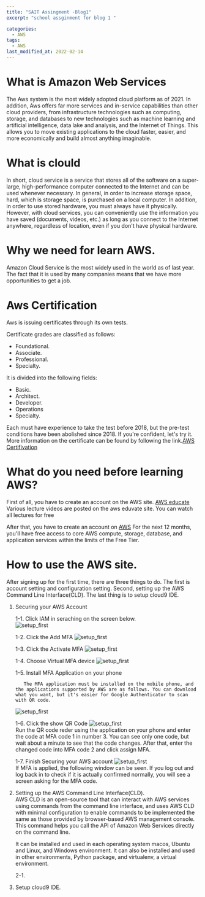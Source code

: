 ```yaml
---
title: "SAIT Assingment -Blog1"
excerpt: "school assginment for blog 1 "

categories:
  - AWS
tags:
  - AWS
last_modified_at: 2022-02-14
---
```


# What is Amazon Web Services

The Aws system is the most widely adopted cloud platform as of 2021.  In addition, Aws offers far more services and in-service capabilities than other cloud providers, from infrastructure technologies such as computing, storage, and databases to new technologies such as machine learning and artificial intelligence, data lake and analysis, and the Internet of Things. This allows you to move existing applications to the cloud faster, easier, and more economically and build almost anything imaginable.



# What is clould

In short, cloud service is a service that stores all of the software on a super-large, high-performance computer connected to the Internet and can be used whenever necessary.  In general, in order to increase storage space, hard, which is storage space, is purchased on a local computer.  In addition, in order to use stored hardware, you must always have it physically.  However, with cloud services, you can conveniently use the information you have saved (documents, videos, etc.) as long as you connect to the Internet anywhere, regardless of location, even if you don't have physical hardware.

# Why we need for learn AWS.

Amazon Cloud Service is the most widely used in the world as of last year. The fact that it is used by many companies means that we have more opportunities to get a job.


# Aws  Certification

Aws is issuing certificates through its own tests.

 Certificate grades are classified as follows:
- Foundational.
- Associate. 
- Professional.
- Specialty.

 It is divided into the following fields:
- Basic.
- Architect.
- Developer.
- Operations
- Specialty.

Each must have experience to take the test before 2018, but the pre-test conditions have been abolished since 2018. If you're confident, let's try it.
More information on the certificate can be found by following the link.[AWS Certifivation](https://aws.amazon.com/certification/exams/?nc1=h_ls)




# What do you need before learning AWS?

First of all, you have to create an account on the AWS site. [AWS educate](https://aws.amazon.com/education/awseducate/?nc1=h_ls)  Various lecture videos are posted on the aws eduvate site. You can watch all lectures for free

After that, you have to create an account on [AWS](https://aws.amazon.com/free/?trk=ps_a134p000003yhMrAAI&trkCampaign=acq_paid_search_brand&sc_channel=ps&sc_campaign=acquisition_CA&sc_publisher=google&sc_category=core-main&sc_country=CA&sc_geo=NAMER&sc_outcome=Acquisition&sc_detail=aws&sc_content=Brand_Core_aws_e&sc_matchtype=e&sc_segment=453053794209&sc_medium=ACQ-P|PS-GO|Brand|Desktop|SU|Core-Main|Core|CA|EN|Text&s_kwcid=AL!4422!3!453053794209!e!!g!!aws&ef_id=Cj0KCQiAmKiQBhClARIsAKtSj-kwDdyP1y_E8ac8drPQq_oSNmFfI9mOglMMVMwwfp-tRU-mOwsAcZgaAqbeEALw_wcB:G:s&s_kwcid=AL!4422!3!453053794209!e!!g!!aws&all-free-tier.sort-by=item.additionalFields.SortRank&all-free-tier.sort-order=asc&awsf.Free%20Tier%20Types=*all&awsf.Free%20Tier%20Categories=*all) 
For the next 12 months, you'll have free access to core AWS compute, storage, database, and application services within the limits of the Free Tier.


# How to use the AWS site.

After signing up for the first time, there are three things to do. The first is account setting and configuration setting. Second, setting up the AWS Command Line Interface(CLD). The last thing is to setup cloud9 IDE.  

1. Securing your AWS Account  
     
    1-1.  Click IAM in seraching on the screen below.  
          ![setup_first](/image/setup-01.jpg)  

    1-2.  Click the Add MFA
          ![setup_first](/image/setup-02.png)  

    1-3.  Click the Activate MFA
          ![setup_first](/image/setup-03.png)  

    1-4.  Choose Virtual MFA device 
          ![setup_first](/image/setup-04.png)  

    1-5.  Install MFA Application on your phone 

          The MFA application must be installed on the mobile phone, and the applications supported by AWS are as follows. You can download what you want, but it's easier for Google Authenticator to scan with QR code.  
          
      ![setup_first](/image/setup-05.png)  

    1-6.  Click the show QR Code 
          ![setup_first](/image/setup-06.png)  
           Run the QR code  reder using the application on your phone and enter the code at  MFA code 1 in number 3. You can see only one code, but wait about a minute to see that the code changes. After that, enter the changed code into MFA code 2 and click assign MFA.

    1-7.  Finish  Securing your AWS account 
          ![setup_first](/image/setup-07.png)    
           If MFA is applied, the following window can be seen.  If you log out and log back in to check if it is actually confirmed normally, you will see a screen asking for the  MFA code.  

2. Setting up the AWS Command Line Interface(CLD).  
   AWS CLD is an open-source tool that can interact with AWS services using commands from the command line interface, and uses AWS CLD with minimal configuration to enable commands to be implemented the same as those provided by browser-based AWS management console.
   This command helps you call the API of Amazon Web Services directly on the command line.

   It can be installed and used in each operating system macos, Ubuntu and Linux, and Windows environment. It can also be installed and used in other environments, Python package, and virtualenv, a virtual environment.  
     
    2-1. 
     
    





3. Setup cloud9 IDE.  
   

